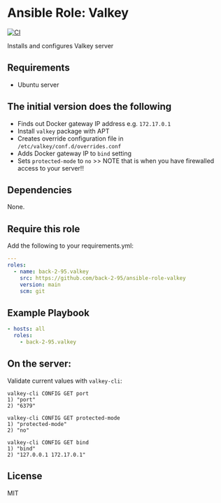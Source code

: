 # Ansible Role: Valkey

[![CI](https://github.com/back-2-95/ansible-role-valkey/actions/workflows/ci.yml/badge.svg)](https://github.com/back-2-95/ansible-role-valkey/actions/workflows/ci.yml)

Installs and configures Valkey server

## Requirements

- Ubuntu server

## The initial version does the following

- Finds out Docker gateway IP address e.g. `172.17.0.1`
- Install `valkey` package with APT
- Creates override configuration file in `/etc/valkey/conf.d/overrides.conf`
- Adds Docker gateway IP to `bind` setting
- Sets `protected-mode` to `no` >> NOTE that is when you have firewalled access to your server!!

## Dependencies

None.

## Require this role

Add the following to your requirements.yml:

```yaml
---
roles:
  - name: back-2-95.valkey
    src: https://github.com/back-2-95/ansible-role-valkey
    version: main
    scm: git
```

## Example Playbook

```yaml
- hosts: all
  roles:
    - back-2-95.valkey
```

## On the server:

Validate current values with `valkey-cli`:

```console
valkey-cli CONFIG GET port
1) "port"
2) "6379"
```

```console
valkey-cli CONFIG GET protected-mode
1) "protected-mode"
2) "no"
```

```console
valkey-cli CONFIG GET bind
1) "bind"
2) "127.0.0.1 172.17.0.1"
```

## License

MIT
